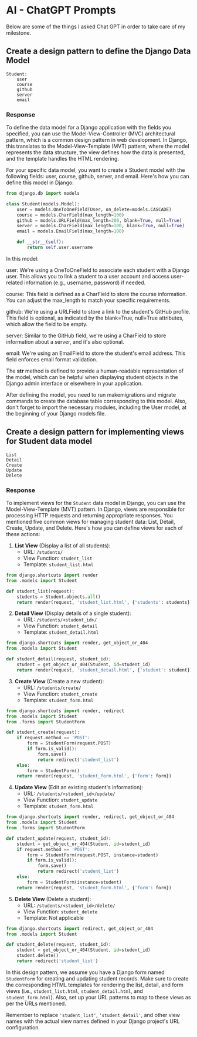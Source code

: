 # AI - ChatGPT Prompts

Below are some of the things I asked Chat GPT in order to take care of my milestone.

## Create a design pattern to define the Django Data Model

```text
Student:
    user
    course
    github
    server
    email
```

### Response

To define the data model for a Django application with the fields you specified, you can use the Model-View-Controller (MVC) architectural pattern, which is a common design pattern in web development. In Django, this translates to the Model-View-Template (MVT) pattern, where the model represents the data structure, the view defines how the data is presented, and the template handles the HTML rendering.

For your specific data model, you want to create a Student model with the following fields: user, course, github, server, and email. Here's how you can define this model in Django:

```python
from django.db import models

class Student(models.Model):
    user = models.OneToOneField(User, on_delete=models.CASCADE)
    course = models.CharField(max_length=100)
    github = models.URLField(max_length=200, blank=True, null=True)
    server = models.CharField(max_length=100, blank=True, null=True)
    email = models.EmailField(max_length=100)

    def __str__(self):
        return self.user.username

```

In this model:

user: We're using a OneToOneField to associate each student with a Django user. This allows you to link a student to a user account and access user-related information (e.g., username, password) if needed.

course: This field is defined as a CharField to store the course information. You can adjust the max_length to match your specific requirements.

github: We're using a URLField to store a link to the student's GitHub profile. This field is optional, as indicated by the blank=True, null=True attributes, which allow the field to be empty.

server: Similar to the GitHub field, we're using a CharField to store information about a server, and it's also optional.

email: We're using an EmailField to store the student's email address. This field enforces email format validation.

The __str__ method is defined to provide a human-readable representation of the model, which can be helpful when displaying student objects in the Django admin interface or elsewhere in your application.

After defining the model, you need to run makemigrations and migrate commands to create the database table corresponding to this model. Also, don't forget to import the necessary modules, including the User model, at the beginning of your Django models file.

## Create a design pattern for implementing views for Student data model

```text
List
Detail
Create
Update
Delete
```

### Response

To implement views for the `Student` data model in Django, you can use the Model-View-Template (MVT) pattern. In Django, views are responsible for processing HTTP requests and returning appropriate responses. You mentioned five common views for managing student data: List, Detail, Create, Update, and Delete. Here's how you can define views for each of these actions:

1. __List View__ (Display a list of all students):
   - URL: `/students/`
   - View Function: `student_list`
   - Template: `student_list.html`

```python
from django.shortcuts import render
from .models import Student

def student_list(request):
    students = Student.objects.all()
    return render(request, 'student_list.html', {'students': students})
```

2. __Detail View__ (Display details of a single student):
   - URL: `/students/<student_id>/`
   - View Function: `student_detail`
   - Template: `student_detail.html`

```python
from django.shortcuts import render, get_object_or_404
from .models import Student

def student_detail(request, student_id):
    student = get_object_or_404(Student, id=student_id)
    return render(request, 'student_detail.html', {'student': student})
```

3. __Create View__ (Create a new student):
   - URL: `/students/create/`
   - View Function: `student_create`
   - Template: `student_form.html`

```python
from django.shortcuts import render, redirect
from .models import Student
from .forms import StudentForm

def student_create(request):
    if request.method == 'POST':
        form = StudentForm(request.POST)
        if form.is_valid():
            form.save()
            return redirect('student_list')
    else:
        form = StudentForm()
    return render(request, 'student_form.html', {'form': form})
```

4. __Update View__ (Edit an existing student's information):
   - URL: `/students/<student_id>/update/`
   - View Function: `student_update`
   - Template: `student_form.html`

```python
from django.shortcuts import render, redirect, get_object_or_404
from .models import Student
from .forms import StudentForm

def student_update(request, student_id):
    student = get_object_or_404(Student, id=student_id)
    if request.method == 'POST':
        form = StudentForm(request.POST, instance=student)
        if form.is_valid():
            form.save()
            return redirect('student_list')
    else:
        form = StudentForm(instance=student)
    return render(request, 'student_form.html', {'form': form})
```

5. __Delete View__ (Delete a student):
   - URL: `/students/<student_id>/delete/`
   - View Function: `student_delete`
   - Template: Not applicable

```python
from django.shortcuts import redirect, get_object_or_404
from .models import Student

def student_delete(request, student_id):
    student = get_object_or_404(Student, id=student_id)
    student.delete()
    return redirect('student_list')
```

In this design pattern, we assume you have a Django form named `StudentForm` for creating and updating student records. Make sure to create the corresponding HTML templates for rendering the list, detail, and form views (i.e., `student_list.html`, `student_detail.html`, and `student_form.html`). Also, set up your URL patterns to map to these views as per the URLs mentioned.

Remember to replace `'student_list'`, `'student_detail'`, and other view names with the actual view names defined in your Django project's URL configuration.
